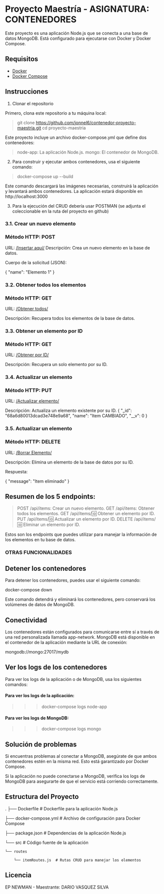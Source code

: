# Proyecto Maestría - ASIGNATURA: CONTENEDORES

Este proyecto es una aplicación Node.js que se conecta a una base de datos MongoDB. Está configurado para ejecutarse con Docker y Docker Compose.

## Requisitos

- [Docker](https://www.docker.com/get-started)
- [Docker Compose](https://docs.docker.com/compose/install/)

## Instrucciones

1. Clonar el repositorio

Primero, clona este repositorio a tu máquina local:

> git clone https://github.com/jonnel6/contenedor-proyecto-maestria.git
> cd proyecto-maestria


Este proyecto incluye un archivo docker-compose.yml que define dos contenedores:
> node-app: La aplicación Node.js.
> mongo: El contenedor de MongoDB.

2. Para construir y ejecutar ambos contenedores, usa el siguiente comando:

> docker-compose up --build

Este comando descargará las imágenes necesarias, construirá la aplicación y levantará ambos contenedores. 
La aplicación estará disponible en http://localhost:3000

3. Para la ejecución del CRUD debería usar POSTMAN (se adjunta el coleccionable en la ruta del proyecto en github)

### 3.1. Crear un nuevo elemento
### Método HTTP: POST
URL: [/Insertar aquí/](http://localhost:3000/api/items)
Descripción: Crea un nuevo elemento en la base de datos.

Cuerpo de la solicitud (JSON):

{
  "name": "Elemento 1" 
}

### 3.2. Obtener todos los elementos
### Método HTTP: GET

URL: [/Obtener todos/](http://localhost:3000/api/items)

Descripción: Recupera todos los elementos de la base de datos.

### 3.3. Obtener un elemento por ID
### Método HTTP: GET

URL: [/Obtener por ID/](http://localhost:3000/api/items/68a6d80013dcad3e748e9a68)

Descripción: Recupera un solo elemento por su ID.

### 3.4. Actualizar un elemento
### Método HTTP: PUT

URL: [/Actualizar elemento/](http://localhost:3000/api/items/68a6d80013dcad3e748e9a68)

Descripción: Actualiza un elemento existente por su ID.
{
        "_id": "68a6d80013dcad3e748e9a68",
        "name": "Item CAMBIADO",
        "__v": 0
}

### 3.5. Actualizar un elemento
### Método HTTP: DELETE

URL: [/Borrar Elemento/](http://localhost:3000/api/items/68a7fe9213dcad3e748e9a6d)

Descripción: Elimina un elemento de la base de datos por su ID.

Respuesta:

{
    "message": "Item eliminado"
}

## Resumen de los 5 endpoints:

> POST /api/items: Crear un nuevo elemento.
> GET /api/items: Obtener todos los elementos.
> GET /api/items/:id: Obtener un elemento por ID.
> PUT /api/items/:id: Actualizar un elemento por ID.
> DELETE /api/items/:id: Eliminar un elemento por ID.

Estos son los endpoints que puedes utilizar para manejar la información de los elementos en tu base de datos.


###  OTRAS FUNCIONALIDADES

## Detener los contenedores

Para detener los contenedores, puedes usar el siguiente comando:

docker-compose down


Este comando detendrá y eliminará los contenedores, pero conservará los volúmenes de datos de MongoDB.

## Conectividad

Los contenedores están configurados para comunicarse entre sí a través de una red personalizada llamada app-network. MongoDB está disponible en el contenedor de la aplicación mediante la URL de conexión:

mongodb://mongo:27017/mydb

## Ver los logs de los contenedores

Para ver los logs de la aplicación o de MongoDB, usa los siguientes comandos:

#### Para ver los logs de la aplicación:
>>> docker-compose logs node-app 

#### Para ver los logs de MongoDB:
>>> docker-compose logs mongo

##  Solución de problemas

Si encuentras problemas al conectar a MongoDB, asegúrate de que ambos contenedores estén en la misma red. Esto está garantizado por Docker Compose.

Si la aplicación no puede conectarse a MongoDB, verifica los logs de MongoDB para asegurarte de que el servicio está corriendo correctamente.

## Estructura del Proyecto
.
├── Dockerfile             # Dockerfile para la aplicación Node.js

├── docker-compose.yml     # Archivo de configuración para Docker Compose

├── package.json           # Dependencias de la aplicación Node.js

└── src                    # Código fuente de la aplicación

    └── routes

        └── itemRoutes.js  # Rutas CRUD para manejar los elementos
        

## Licencia

EP NEWMAN - Maestrante: DARIO VASQUEZ SILVA
